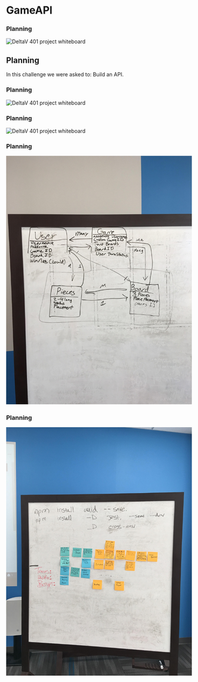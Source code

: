 # GameAPI
### Planning
![DeltaV 401 project whiteboard](/whiteBoard/board_1.jpg)

## Planning
In this challenge we were asked to:
Build an API. 

### Planning
![DeltaV 401 project whiteboard](/whiteBoard/board_2.jpg)

### Planning
![DeltaV 401 project whiteboard](/whiteBoard/board_3.jpg)

### Planning
![DeltaV 401 project whiteboard](/whiteBoard/IMG_6903.JPG)

### Planning
![DeltaV 401 project whiteboard](/whiteBoard/IMG_6904.JPG)